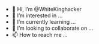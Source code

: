 - 👋 Hi, I’m @WhiteKinghacker
- 👀 I’m interested in ...
- 🌱 I’m currently learning ...
- 💞️ I’m looking to collaborate on ...
- 📫 How to reach me ...

<!---
WhiteKinghacker/WhiteKinghacker is a ✨ special ✨ repository because its `README.md` (this file) appears on your GitHub profile.
You can click the Preview link to take a look at your changes.
--->
